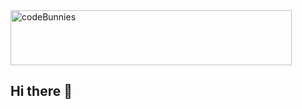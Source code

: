 <picture>
  <source media="(prefers-color-scheme: dark)" srcset="https://codebunnies.com/img/logo/logo-white.svg">
  <source media="(prefers-color-scheme: light)" srcset="https://codebunnies.com/img/logo/logo.svg">
  <img alt="codeBunnies" src="https://codebunnies.com/img/logo/logo.svg" width="450px" height="88px">
</picture>

## Hi there 👋
<!--

**Here are some ideas to get you started:**

🙋‍♀️ A short introduction - what is your organization all about?
🌈 Contribution guidelines - how can the community get involved?
👩‍💻 Useful resources - where can the community find your docs? Is there anything else the community should know?
🍿 Fun facts - what does your team eat for breakfast?
🧙 Remember, you can do mighty things with the power of [Markdown](https://docs.github.com/github/writing-on-github/getting-started-with-writing-and-formatting-on-github/basic-writing-and-formatting-syntax)
-->
